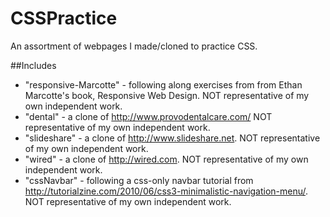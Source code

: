 CSSPractice
===========
An assortment of webpages I made/cloned to practice CSS.

##Includes

* "responsive-Marcotte" - following along exercises from from Ethan Marcotte's book, Responsive Web Design.  NOT representative of my own independent work.
* "dental" - a clone of http://www.provodentalcare.com/ NOT representative of my own independent work.
* "slideshare" - a clone of http://www.slideshare.net. NOT representative of my own independent work.
* "wired" - a clone of http://wired.com. NOT representative of my own independent work.
* "cssNavbar" - following a css-only navbar tutorial from http://tutorialzine.com/2010/06/css3-minimalistic-navigation-menu/.  NOT representative of my own independent work.
